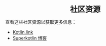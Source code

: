 <center><font size="5"><b>社区资源</b></font></center>

查看这些社区资源以获取更多信息：

+ [Kotlin.link](https://kotlin.link)
+ [Superkotlin 博客](https://superkotlin.com/blog/)

